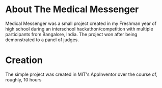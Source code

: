 # About The Medical Messenger

Medical Messenger was a small project created in my Freshman year of high school during an interschool hackathon/competition with multiple participants from Bangalore, India. The project won after being demonstrated to a panel of judges.

# Creation

The simple project was created in MIT's AppInventor over the course of, roughly, 10 hours 

